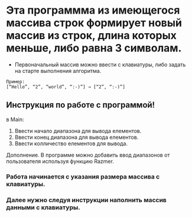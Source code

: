 # Эта программма из имеющегося массива строк формирует новый массив из строк, длина которых меньше, либо равна 3 символам.
* Первоначальный массив можно ввести с клавиатуры, либо задать на старте выполнения алгоритма.
```ch
Пример:
[“Hello”, “2”, “world”, “:-)”] → [“2”, “:-)”]
```
## Инструкция по работе с программой!

в Main:

1. Ввести начало диапазона для вывода елементов.
2. Ввести конец диапазона для вывода елементов.
3. Ввести колличество елементов для вывода.

Дополнение. 
В программе можно добавить ввод диапазонов от пользователя используя функцию Razmer.

### Работа начинается с указания размера массива с клавиатуры.
### Далее нужно следуя инструкции наполнить массив данными с клавиатуры.